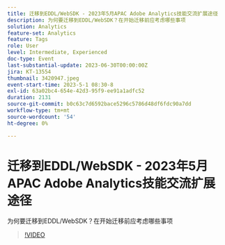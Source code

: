 ```yaml
---
title: 迁移到EDDL/WebSDK - 2023年5月APAC Adobe Analytics技能交流扩展途径
description: 为何要迁移到EDDL/WebSDK？在开始迁移前应考虑哪些事项
solution: Analytics
feature-set: Analytics
feature: Tags
role: User
level: Intermediate, Experienced
doc-type: Event
last-substantial-update: 2023-06-30T00:00:00Z
jira: KT-13554
thumbnail: 3420947.jpeg
event-start-time: 2023-5-1 08:30-8
exl-id: 63a02bc4-654e-42d3-95f9-ee91a1adfc52
duration: 2131
source-git-commit: b0c63c7d6592bace5296c5786d48df6fdc90a7dd
workflow-type: tm+mt
source-wordcount: '54'
ht-degree: 0%

---
```


# 迁移到EDDL/WebSDK - 2023年5月APAC Adobe Analytics技能交流扩展途径

为何要迁移到EDDL/WebSDK？在开始迁移前应考虑哪些事项

>[!VIDEO](https://video.tv.adobe.com/v/3420947/?learn=on)
